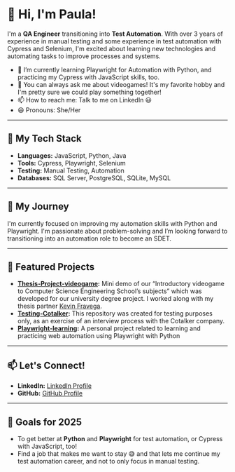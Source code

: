 # 👋 Hi, I'm Paula!

I'm a **QA Engineer** transitioning into **Test Automation**. With over 3 years of experience in manual testing and some experience in test automation with Cypress and Selenium, I'm excited about learning new technologies and automating tasks to improve processes and systems.

- 🌱 I’m currently learning Playwright for Automation with Python, and practicing my Cypress with JavaScript skills, too.
- 💬 You can always ask me about videogames! It's my favorite hobby and I'm pretty sure we could play something together!
- 📫 How to reach me: Talk to me on LinkedIn 😃
- 😄 Pronouns: She/Her

---

## 🚀 My Tech Stack

- **Languages:** JavaScript, Python, Java
- **Tools:** Cypress, Playwright, Selenium
- **Testing:** Manual Testing, Automation
- **Databases:** SQL Server, PostgreSQL, SQLite, MySQL

---

## 💼 My Journey

I'm currently focused on improving my automation skills with Python and Playwright. I'm passionate about problem-solving and I’m looking forward to transitioning into an automation role to become an SDET.

---

## 🌟 Featured Projects

- **[Thesis-Project-videogame](https://github.com/paupizaru/Thesis-Project-videogame):** Mini demo of our “Introductory videogame to Computer Science Engineering School’s subjects” which was developed for our university degree project. I worked along with my thesis partner [Kevin Fravega](https://github.com/kfrst).
- **[Testing-Cotalker](https://github.com/paupizaru/Testing-Cotalker):** This repository was created for testing purposes only, as an exercise of an interview process with the Cotalker company.
- **[Playwright-learning](https://github.com/paupizaru/Playwright-learning):** A personal project related to learning and practicing web automation using Playwright with Python

---

## 📫 Let's Connect!

- **LinkedIn:** [LinkedIn Profile](https://www.linkedin.com/in/paulapr/)
- **GitHub:** [GitHub Profile](https://github.com/paupizaru)

---

## 🎯 Goals for 2025

- To get better at **Python** and **Playwright** for test automation, or Cypress with JavaScript, too!
- Find a job that makes me want to stay 😅 and that lets me continue my test automation career, and not to only focus in manual testing.
